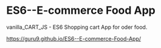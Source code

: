 # ES6--E-commerce Food App
vanilla_CART_JS - ES6 Shopping cart App for oder food.

https://guru9.github.io/ES6--E-commerce-Food-App/
